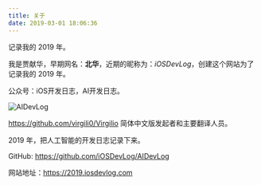 ```yaml
---
title: 关于
date: 2019-03-01 18:06:36
---
```


记录我的 2019 年。

我是贾献华，早期网名：**北华**，近期的昵称为：*iOSDevLog*，创建这个网站为了记录我的 2019 年。

公众号：iOS开发日志，AI开发日志。

![AIDevLog](https://2019.iosdevlog.com/uploads/AIDevLog.png)

<https://github.com/virgili0/Virgilio> 简体中文版发起者和主要翻译人员。

2019 年，把人工智能的开发日志记录下来。

GitHub: <https://github.com/iOSDevLog/AIDevLog>

网站地址：<https://2019.iosdevlog.com>
